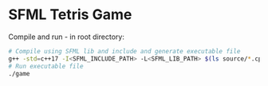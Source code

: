 # SFML Tetris Game
Compile and run - in root directory:
```bash
# Compile using SFML lib and include and generate executable file
g++ -std=c++17 -I<SFML_INCLUDE_PATH> -L<SFML_LIB_PATH> $(ls source/*.cpp) -lsfml-graphics -lsfml-window -lsfml-system -o game
# Run executable file
./game
```

